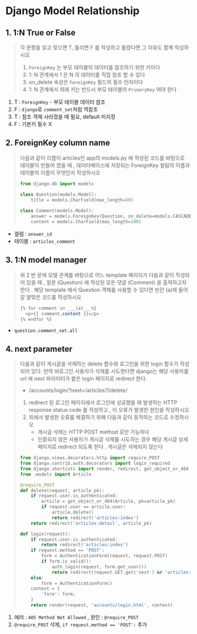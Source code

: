 # Django Model Relationship



## 1. 1:N True or False

> 각 문항을 읽고 맞으면 T, 틀리면 F 를 작성하고 틀렸다면 그 이유도 함께 작성하시오
>
> 1. `ForeignKey` 는 부모 테이블의 데이터를 참조하기 위한 키이다
> 2. 1: N 관계에서 1 은 N 의 데이터를 직접 참조 할 수 있다
> 3. on_delete 속성은 `ForeignKey` 필드의 필수 인자이다
> 4. 1: N 관계에서 외래 키는 반드시 부모 테이블의 `PrimaryKey` 여야 한다

1. T : `ForeignKey` - 부모 테이블 데이터 참조
2. F : `django`로 `comment_set`처럼 역참조
3. T : 참조 객체 사라졌을 때 필요, default 미지정
4. F : 기본키 필수 X



## 2. ForeignKey column name

> 다음과 같이 이름이 articles인 app의 models.py 에 작성된 코드를 바탕으로 테이블이 만들어 졌을 때 , 데이터베이스에 저장되는 ForeignKey 컬럼의 이름과 테이블의 이름이 무엇인지 작성하시오
>
> ```python
> from django.db import models
> 
> class Question(models.Model):
>     title = models.CharField(max_length=50)
>     
> class Comment(models.Model):
>     answer = models.ForeignKey(Question, on_delete=models.CASCADE)
>     content = models.CharField(max_length=100)
> ```

- 컬럼 : `answer_id`
- 테이블 : `articles_comment`



## 3. 1:N model manager

> 위 2 번 문제 모델 관계를 바탕으로 어느 template 페이지가 다음과 같이 작성되어 있을 때 , 질문 (Question) 에 작성된 모든 댓글 (Comment) 을 출력하고자 한다 . 해당 template 에서 Question 객체를 사용할 수 있다면 빈칸 (a)에 들어갈 알맞은 코드를 작성하시오
>
> ```css
> {% for comment in ___(a)___%}
> 	<p>{{ comment.content }}</p>
> {% endfor %}
> ```

- `question.comment_set.all`



## 4. next parameter

> 다음과 같이 게시글을 삭제하는 delete 함수와 로그인을 위한 login 함수가 작성되어 있다. 만약 비로그인 사용자가 삭제를 시도한다면 django는 해당 사용자를 url 에 next 파라미터가 붙은 login 페이지로 redirect 한다.
>
> - /accounts/login/?next=/articles/1/delete/
>
> 1. redirect 된 로그인 페이지에서 로그인에 성공했을 때 발생하는 HTTP response status code 를 작성하고 , 이 오류가 발생한 원인을 작성하시오
> 2. 위에서 발생한 오류를 해결하기 위해 다음과 같이 동작하는 코드로 수정하시오
>    - 게시글 삭제는 HTTP POST method 로만 가능하다
>    - 인증되지 않은 사용자가 게시글 삭제를 시도하는 경우 해당 게시글 상세페이지로 redirect 되도록 한다 . 게시글은 삭제되지 않는다
>
> ```python
> from django.views.decorators.http import require_POST
> from django.contrib.auth.decorators import login_required
> from django.shortcuts import render, redirect, get_object_or_404
> from .models import Article
> 
> @require_POST
> def delete(request, article_pk):
>     if request.user.is_authenticated:
>         article = get_object_or_404(Article, pk=article_pk)
>         if request.user == article.user:
>             article.delete()
>             return redirect('articles:index')
>     return redirect('articles:detail', article_pk)
> ```
>
> ```python
> def login(request):
>     if request.user.is_authenticated:
>         return redirect('articles:index')       
>     if request.method == 'POST':
>         form = AuthenticationForm(request, request.POST)
>         if form.is_valid():
>             auth_login(request, form.get_user())
>             return redirect(request.GET.get('next') or 'articles:index')
>     else:
>         form = AuthenticationForm()
>     context = {
>         'form': form,
>     }
>     return render(request, 'accounts/login.html', context)
> ```

1. 에러 : `405 Method Not Allowed` , 원인 : `@require_POST`
2. `@require_POST` 삭제, `if request.method == 'POST':` 추가 

